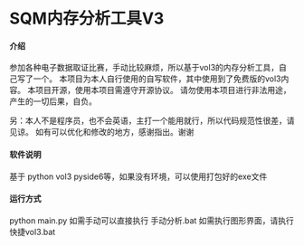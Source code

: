 # SQM内存分析工具V3

#### 介绍

参加各种电子数据取证比赛，手动比较麻烦，所以基于vol3的内存分析工具，自己写了一个。
本项目为本人自行使用的自写软件，其中使用到了免费版的vol3内容。
本项目开源，使用本项目需遵守开源协议。
请勿使用本项目进行非法用途，产生的一切后果，自负。

另：本人不是程序员，也不会英语，主打一个能用就行，所以代码规范性很差，请见谅。
如有可以优化和修改的地方，感谢指出。谢谢

#### 软件说明

基于 python  vol3 pyside6等，如果没有环境，可以使用打包好的exe文件 

#### 运行方式

python main.py
如需手动可以直接执行 手动分析.bat 
如需执行图形界面，请执行 快捷vol3.bat

